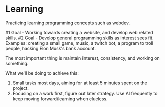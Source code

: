 # Learning
 Practicing learning programming concepts such as webdev. 

#1 Goal - Working towards creating a website, and develop web related skills.
#2 Goal - Develop general programming skills as interest sees fit. Examples: creating a small game, music, a twitch bot, a program to troll people, hacking Elon Musk's bank account. 

The most important thing is maintain interest, consistency, and working on something.


What we'll be doing to achieve this:

1. Small tasks most days, aiming for at least 5 minutes spent on the project. 
2. Focusing on a work first, figure out later strategy. Use AI frequently to keep moving forward/learning when clueless. 
